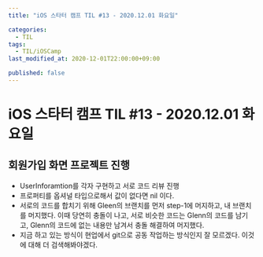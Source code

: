 ```yaml
---
title: "iOS 스타터 캠프 TIL #13 - 2020.12.01 화요일"

categories:
  - TIL
tags:
  - TIL/iOSCamp
last_modified_at: 2020-12-01T22:00:00+09:00

published: false
---
```


# iOS 스타터 캠프 TIL #13 - 2020.12.01 화요일

## 회원가입 화면 프로젝트 진행

- UserInforamtion를 각자 구현하고 서로 코드 리뷰 진행
- 프로퍼티를 옵셔널 타입으로해서 값이 없다면 nil 이다.
- 서로의 코드를 합치기 위해 Gleen의 브랜치를 먼저 step-1에 머지하고, 내 브랜치를 머지했다. 이때 당연히 충돌이 나고, 서로 비슷한 코드는 Glenn의 코드를 남기고, Glenn의 코드에 없는 내용만 남겨서 충돌 해결하여 머지했다.
- 지금 하고 있는 방식이 현업에서 git으로 공동 작업하는 방식인지 잘 모르겠다. 이것에 대해 더 검색해봐야겠다.